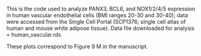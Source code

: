 This is the code used to analyze PANX3, BCL6, and NOX1/2/4/5 expression in human vascular endothelial cells (BMI ranges 20-30 and 30-40); data were accessed from the Single Cell Portal (SCP1376; single cell atlas of human and mouse white adipose tissue). Data file downloaded for analysis = human_vascular.rds

These plots correspond to Figure 9 M in the manuscript.
